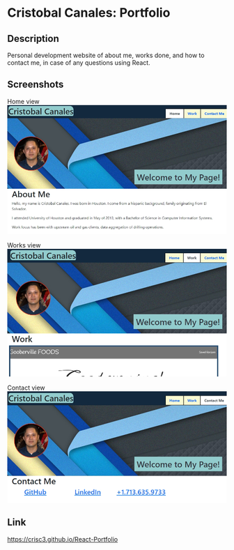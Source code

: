 # Cristobal Canales: Portfolio

## Description
Personal development website of about me, works done, and how to contact me, in case of any questions using React.

## Screenshots
Home view  
![Website full view](./screenshots/site-home.jpg)

Works view  
![Website header view](./screenshots/site-work.jpg)

Contact view  
![Website contact view](./screenshots/site-contact.jpg)

## Link
https://crisc3.github.io/React-Portfolio